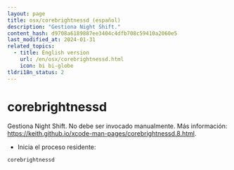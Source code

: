 ```yaml
---
layout: page
title: osx/corebrightnessd (español)
description: "Gestiona Night Shift."
content_hash: d9708a6189887ee3404c4dfb708c59410a2060e5
last_modified_at: 2024-01-31
related_topics:
  - title: English version
    url: /en/osx/corebrightnessd.html
    icon: bi bi-globe
tldri18n_status: 2
---
```

# corebrightnessd

Gestiona Night Shift.
No debe ser invocado manualmente.
Más información: <https://keith.github.io/xcode-man-pages/corebrightnessd.8.html>.

- Inicia el proceso residente:

`corebrightnessd`
